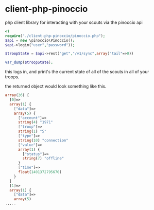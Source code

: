 client-php-pinoccio
===================

php client library for interacting with your scouts via the pinoccio api


```php
<?
require("./client-php-pinoccio/pinoccio.php");
$api = new \pinoccio\Pinoccio();
$api->login("user","password"));

$troopState = $api->rest("get","/v1/sync",array("tail"=>0))

var_dump($troopState);

```
this logs in, and print's the current state of all of the scouts in all of your troops.


the returned object would look something like this.

```php
array(26) {
  [0]=>
  array(1) {
    ["data"]=>
    array(5) {
      ["account"]=>
      string(4) "1971"
      ["troop"]=>
      string(1) "5"
      ["type"]=>
      string(10) "connection"
      ["value"]=>
      array(1) {
        ["status"]=>
        string(7) "offline"
      }
      ["time"]=>
      float(1401372795670)
    }
  }
  [1]=>
  array(1) {
    ["data"]=>
    array(5) 
.....
```



